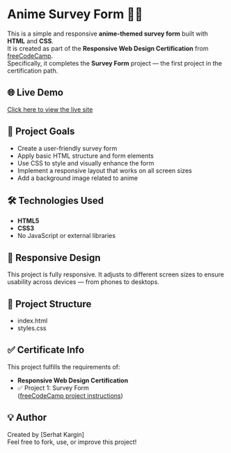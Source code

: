 # Anime Survey Form 📝✨

This is a simple and responsive **anime-themed survey form** built with **HTML** and **CSS**.  
It is created as part of the **Responsive Web Design Certification** from [freeCodeCamp](https://www.freecodecamp.org/).  
Specifically, it completes the **Survey Form** project — the first project in the certification path.

## 🌐 Live Demo
[Click here to view the live site](https://SerhatKargin.github.io/anime-survey/)  

## 🎯 Project Goals

- Create a user-friendly survey form
- Apply basic HTML structure and form elements
- Use CSS to style and visually enhance the form
- Implement a responsive layout that works on all screen sizes
- Add a background image related to anime

## 🛠️ Technologies Used

- **HTML5**
- **CSS3**
- No JavaScript or external libraries

## 📱 Responsive Design

This project is fully responsive. It adjusts to different screen sizes to ensure usability across devices — from phones to desktops.

## 📁 Project Structure

- index.html
- styles.css

## ✅ Certificate Info

This project fulfills the requirements of:
- **Responsive Web Design Certification**
- ✅ Project 1: Survey Form  
  ([freeCodeCamp project instructions](https://www.freecodecamp.org/learn/responsive-web-design/responsive-web-design-projects/build-a-survey-form))

## 💡 Author

Created by [Serhat Kargin]  
Feel free to fork, use, or improve this project!

